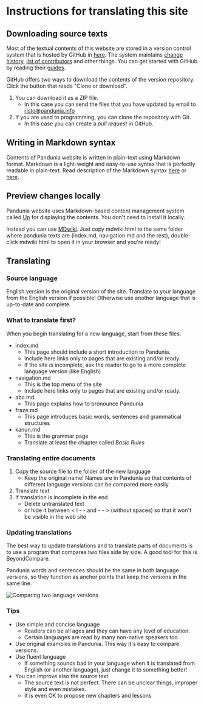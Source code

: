 # Instructions for translating this site

## Downloading source texts

Most of the textual contents of this website are stored in a version control system that is hosted by GitHub in [here](https://github.com/barumau/pandunia). The system maintains [change history](https://github.com/barumau/pandunia/commits/master), [list of contributors](https://github.com/barumau/pandunia/graphs/contributors) and other things. You can get started with GitHub by reading their [guides](https://guides.github.com/).

GitHub offers two ways to download the contents of the version repository. Click the button that reads "Clone or download".

1. You can download it as a ZIP file.
    * In this case you can send the files that you have updated by email to risto@pandunia.info
2. If you are used to programming, you can clone the repository with Git.
    * In this case you can create a _pull request_ in GitHub.

## Writing in Markdown syntax

Contents of Pandunia website is written in plain-text using Markdown format. Markdown is a light-weight and easy-to-use syntax that is perfectly readable in plain-text. Read description of the Markdown syntax [here](https://guides.github.com/features/mastering-markdown/) or [here](https://daringfireball.net/projects/markdown/syntax).

## Preview changes locally

Pandunia website uses Markdown-based content management system called [Up](http://twisty.org/post/up) for displaying the contents. You don't need to install it locally.

Instead you can use [MDwiki](http://dynalon.github.io/mdwiki/). Just copy mdwiki.html to the same folder where pandunia texts are (index.md, navigation.md and the rest), double-click mdwiki.html to open it in your browser and you're ready!

## Translating

### Source language

English version is the original version of the site. Translate to your language from the English version if possible! Otherwise use another language that is up-to-date and complete.

### What to translate first?

When you begin translating for a new language, start from these files.

* index.md
    * This page should include a short introduction to Pandunia.
    * Include here links only to pages that are existing and/or ready.
    * If the site is incomplete, ask the reader to go to a more complete language version (like English)
* navigation.md
    * This is the top menu of the site
    * Include here links only to pages that are existing and/or ready.
* abc.md
    * This page explains how to pronounce Pandunia
* fraze.md
    * This page introduces basic words, sentences and grammatical structures
* kanun.md
    * This is the grammar page
    * Translate at least the chapter called _Basic Rules_

### Translating entire documents

1. Copy the source file to the folder of the new language
    * Keep the original name! Names are in Pandunia so that contents of different language versions can be compared more easily.
2. Translate text
3. If translation is incomplete in the end
    * Delete untranslated text
    * or hide it between < ! - - and - - > (without spaces) so that it won't be visible in the web site

### Updating translations

The best way to update translations and to translate parts of documents is to use a program that compares two files side by side. A good tool for this is BeyondCompare.

Pandunia words and sentences should be the same in both language versions, so they function as anchor points that keep the versions in the same line.

![](http://www.pandunia.info/kuvat/kompar.png "Comparing two language versions")

### Tips

* Use simple and concise language
    * Readers can be all ages and they can have any level of education.
    * Certain languages are read by many non-native speakers too.
* Use original examples in Pandunia. This way it's easy to compare versions.
* Use fluent language
    * If something sounds bad in your language when it is translated from English (or another language), just change it to something better!
* You can improve also the source text.
    * The source text is not perfect. There can be unclear things, improper style and even mistakes.
    * It is even OK to propose new chapters and lessons

